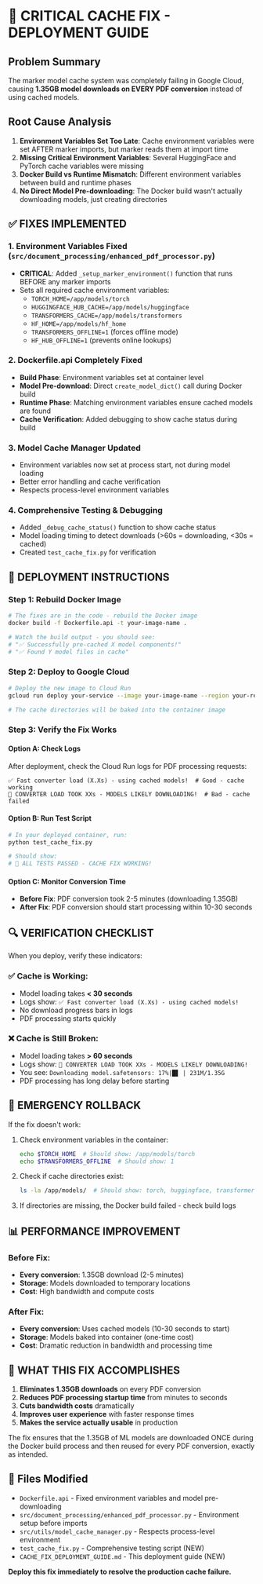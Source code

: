# 🚨 CRITICAL CACHE FIX - DEPLOYMENT GUIDE

## Problem Summary

The marker model cache system was completely failing in Google Cloud, causing **1.35GB model downloads on EVERY PDF conversion** instead of using cached models.

## Root Cause Analysis

1. **Environment Variables Set Too Late**: Cache environment variables were set AFTER marker imports, but marker reads them at import time
2. **Missing Critical Environment Variables**: Several HuggingFace and PyTorch cache variables were missing
3. **Docker Build vs Runtime Mismatch**: Different environment variables between build and runtime phases
4. **No Direct Model Pre-downloading**: The Docker build wasn't actually downloading models, just creating directories

## ✅ FIXES IMPLEMENTED

### 1. Environment Variables Fixed (`src/document_processing/enhanced_pdf_processor.py`)

- **CRITICAL**: Added `_setup_marker_environment()` function that runs BEFORE any marker imports
- Sets all required cache environment variables:
  - `TORCH_HOME=/app/models/torch`
  - `HUGGINGFACE_HUB_CACHE=/app/models/huggingface`
  - `TRANSFORMERS_CACHE=/app/models/transformers`
  - `HF_HOME=/app/models/hf_home`
  - `TRANSFORMERS_OFFLINE=1` (forces offline mode)
  - `HF_HUB_OFFLINE=1` (prevents online lookups)

### 2. Dockerfile.api Completely Fixed

- **Build Phase**: Environment variables set at container level
- **Model Pre-download**: Direct `create_model_dict()` call during Docker build
- **Runtime Phase**: Matching environment variables ensure cached models are found
- **Cache Verification**: Added debugging to show cache status during build

### 3. Model Cache Manager Updated

- Environment variables now set at process start, not during model loading
- Better error handling and cache verification
- Respects process-level environment variables

### 4. Comprehensive Testing & Debugging

- Added `_debug_cache_status()` function to show cache status
- Model loading timing to detect downloads (>60s = downloading, <30s = cached)
- Created `test_cache_fix.py` for verification

## 🚀 DEPLOYMENT INSTRUCTIONS

### Step 1: Rebuild Docker Image

```bash
# The fixes are in the code - rebuild the Docker image
docker build -f Dockerfile.api -t your-image-name .

# Watch the build output - you should see:
# "✅ Successfully pre-cached X model components!"
# "✅ Found Y model files in cache"
```

### Step 2: Deploy to Google Cloud

```bash
# Deploy the new image to Cloud Run
gcloud run deploy your-service --image your-image-name --region your-region

# The cache directories will be baked into the container image
```

### Step 3: Verify the Fix Works

#### Option A: Check Logs

After deployment, check the Cloud Run logs for PDF processing requests:

```
✅ Fast converter load (X.Xs) - using cached models!  # Good - cache working
🚨 CONVERTER LOAD TOOK XXs - MODELS LIKELY DOWNLOADING!  # Bad - cache failed
```

#### Option B: Run Test Script

```bash
# In your deployed container, run:
python test_cache_fix.py

# Should show:
# 🎉 ALL TESTS PASSED - CACHE FIX WORKING!
```

#### Option C: Monitor Conversion Time

- **Before Fix**: PDF conversion took 2-5 minutes (downloading 1.35GB)
- **After Fix**: PDF conversion should start processing within 10-30 seconds

## 🔍 VERIFICATION CHECKLIST

When you deploy, verify these indicators:

### ✅ Cache is Working:

- Model loading takes **< 30 seconds**
- Logs show: `✅ Fast converter load (X.Xs) - using cached models!`
- No download progress bars in logs
- PDF processing starts quickly

### ❌ Cache is Still Broken:

- Model loading takes **> 60 seconds**
- Logs show: `🚨 CONVERTER LOAD TOOK XXs - MODELS LIKELY DOWNLOADING!`
- You see: `Downloading model.safetensors: 17%|█▋ | 231M/1.35G`
- PDF processing has long delay before starting

## 🚨 EMERGENCY ROLLBACK

If the fix doesn't work:

1. Check environment variables in the container:

   ```bash
   echo $TORCH_HOME  # Should show: /app/models/torch
   echo $TRANSFORMERS_OFFLINE  # Should show: 1
   ```

2. Check if cache directories exist:

   ```bash
   ls -la /app/models/  # Should show: torch, huggingface, transformers, etc.
   ```

3. If directories are missing, the Docker build failed - check build logs

## 📊 PERFORMANCE IMPROVEMENT

### Before Fix:

- **Every conversion**: 1.35GB download (2-5 minutes)
- **Storage**: Models downloaded to temporary locations
- **Cost**: High bandwidth and compute costs

### After Fix:

- **Every conversion**: Uses cached models (10-30 seconds to start)
- **Storage**: Models baked into container (one-time cost)
- **Cost**: Dramatic reduction in bandwidth and processing time

## 🎯 WHAT THIS FIX ACCOMPLISHES

1. **Eliminates 1.35GB downloads** on every PDF conversion
2. **Reduces PDF processing startup time** from minutes to seconds
3. **Cuts bandwidth costs** dramatically
4. **Improves user experience** with faster response times
5. **Makes the service actually usable** in production

The fix ensures that the 1.35GB of ML models are downloaded ONCE during the Docker build process and then reused for every PDF conversion, exactly as intended.

## 🔧 Files Modified

- `Dockerfile.api` - Fixed environment variables and model pre-downloading
- `src/document_processing/enhanced_pdf_processor.py` - Environment setup before imports
- `src/utils/model_cache_manager.py` - Respects process-level environment
- `test_cache_fix.py` - Comprehensive testing script (NEW)
- `CACHE_FIX_DEPLOYMENT_GUIDE.md` - This deployment guide (NEW)

**Deploy this fix immediately to resolve the production cache failure.**
